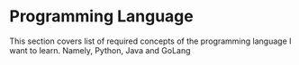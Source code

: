 # Programming Language

This section covers list of required concepts of the programming language I want to learn. Namely, Python, Java and GoLang
